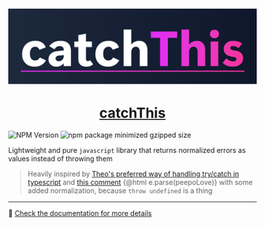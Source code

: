 <p align="center">
  <a href="https://darckfast.com/docs/catchThis">
    <img alt="catchThis" src=".github/images/banner.png">
    <h1 align="center">catchThis</h1>
  </a>
</p>

![NPM Version](https://img.shields.io/npm/v/catch-this) ![npm package minimized gzipped size](https://img.shields.io/bundlejs/size/catch-this)

Lightweight and pure `javascript` library that returns normalized errors as values instead of throwing them

> Heavily inspired by [Theo's preferred way of handling try/catch in typescript](https://gist.github.com/t3dotgg/a486c4ae66d32bf17c09c73609dacc5b) and [this comment](https://gist.github.com/t3dotgg/a486c4ae66d32bf17c09c73609dacc5b?permalink_comment_id=5526166#gistcomment-5526166) {@html e.parse(peepoLove)} with some added normalization, because `throw undefined` is a thing

---

📜 [Check the documentation for more details](https://darckfast.com/docs/catchThis)
